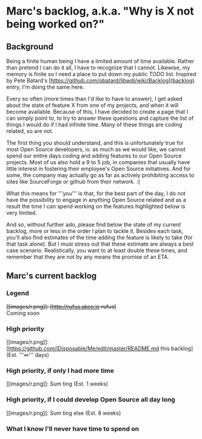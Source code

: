 # Marc's backlog, a.k.a. "Why is X not being worked on?"

## Background
Being a finite human being I have a limited amount of time available. Rather than pretend I can do it all, I have to recognize that I cannot. Likewise, my memory is finite so I need a place to put down my public TODO list.  Inspired by Pete Batard's [https://github.com/pbatard/libwdi/wiki/Backlog](backlog) entry, I'm doing the same here.

Every so often (more times than I'd like to have to answer), I get asked about the state of feature X from one of my projects, and when it will become available. Because of this, I have decided to create a page that I can simply point to, to try to answer these questions and capture the list of things I would do if I had infinite time. Many of these things are coding related, so are not.

The first thing you should understand, and this is unfortunately true for most Open Source developers, is: as much as we would like, we cannot spend our entire days coding and adding features to our Open Source projects. Most of us also hold a 9 to 5 job, in companies that usually have little interest in fostering their employee's Open Source initiatives. And for some, the company may actually go as far as actively prohibiting access to sites like SourceForge or github from their network. :(

What this means for '''you''' is that, for the best part of the day, I do not have the possibility to engage in anything Open Source related and as a result the time I can spend working on the features highlighted below is very limited.

And so, without further ado, please find below the state of my current backlog, more or less in the order I plan to tackle it. Besides each task, you'll also find estimates of the time adding the feature is likely to take (for that task alone). But I must stress out that these estimate are always a best case scenario. Realistically, you want to at least double these times, and remember that they are not by any means the promise of an ETA.

## Marc's current backlog

### Legend
<del>[[images/r.png]]: [http://rufus.akeo.ie rufus]<br/></del>Coming soon<br/>

### High priority
[[images/r.png]]: [https://github.com/IDisposable/Me/edit/master/README.md this backlog] (Est. '''&infin;''' days)<br/>

### High priority, if only I had more time
[[images/r.png]]: Sum ting (Est. 1 weeks)<br/>

### High priority, if I could develop Open Source all day long
[[images/r.png]]: Sum ting else (Est. 8 weeks)<br/>

### What I know I'll never have time to spend on
